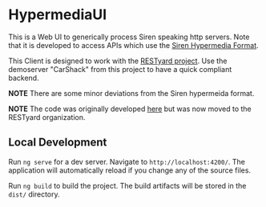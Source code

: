 # HypermediaUI

This is a Web UI to generically process Siren speaking http servers.
Note that it is developed to access APIs which use the [Siren Hypermedia Format](https://github.com/kevinswiber/siren).

This Client is designed to work with the [RESTyard project]([https://github.com/bluehands/WebApiHypermediaExtensions](https://github.com/RESTyard/RESTyard)).
Use the demoserver "CarShack" from this project to have a quick compliant backend.

**NOTE**
There are some minor deviations from the Siren hypermeida format.

**NOTE**
The code was originally developed [here](https://github.com/MathiasReichardt/HypermediaUi) but was now moved to the RESTyard organization.

## Local Development

Run `ng serve` for a dev server. Navigate to `http://localhost:4200/`. The application will automatically reload if you change any of the source files.

Run `ng build` to build the project. The build artifacts will be stored in the `dist/` directory.
